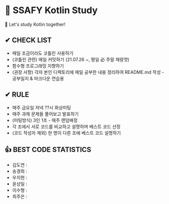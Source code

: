 # 📘 SSAFY Kotlin Study
🐇 Let's study Kotlin together!  
 
  
## ✔ **CHECK LIST**  
- 매일 조금이라도 코틀린 사용하기  
- (코틀린 관련) 매일 커밋하기 (21.07.26 ~, 평일 必 주말 재량껏)  
- 함수형 프로그래밍 지향하기  
- (권장 사항) 각자 본인 디렉토리에 매일 공부한 내용 정리하여 README.md 작성 - 공부일지 & 마크다운 연습용
  
  
## ✔ **RULE**  
 - 매주 금요일 저녁 ??시 화상미팅  
 - 매주 과제 문제들 풀어보고 발표하기  
 - (미팅방식) 3인 1조 - 매주 랜덤배정  
 - 각 조에서 서로 코드를 비교하고 설명하며 베스트 코드 선정  
 - (코드 작성자 제외) 한 명이 다른 조에 베스트 코드 설명하기  

## 👍 **BEST CODE STATISTICS**  
- 김도연 :  
- 송경희 :  
- 우지현 :  
- 윤상일 :  
- 이수형 :  
- 최주은 :  
